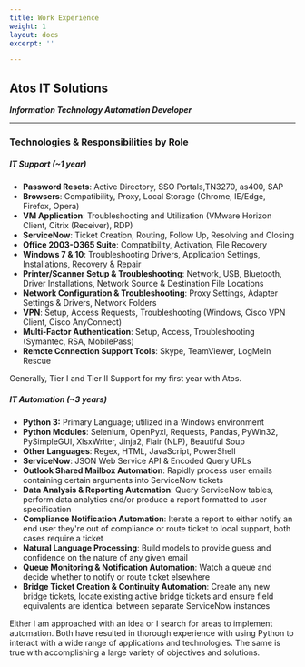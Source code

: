 ```yaml
---
title: Work Experience
weight: 1
layout: docs
excerpt: ''

---
```

## **Atos IT Solutions**

**_Information Technology Automation Developer_**

<hr>

### Technologies & Responsibilities by Role

##### **_IT Support (\~1 year)_**

* **Password Resets**: Active Directory, SSO Portals,TN3270, as400, SAP
* **Browsers**: Compatibility, Proxy, Local Storage (Chrome, IE/Edge, Firefox, Opera)
* **VM Application**: Troubleshooting and Utilization (VMware Horizon Client, Citrix (Receiver), RDP)
* **ServiceNow**: Ticket Creation, Routing, Follow Up, Resolving and Closing
* **Office 2003-O365 Suite**: Compatibility, Activation, File Recovery
* **Windows 7 & 10**: Troubleshooting Drivers, Application Settings, Installations, Recovery & Repair
* **Printer/Scanner Setup & Troubleshooting**: Network, USB, Bluetooth, Driver Installations, Network Source & Destination File Locations
* **Network Configuration & Troubleshooting**: Proxy Settings, Adapter Settings & Drivers, Network Folders
* **VPN**: Setup, Access Requests, Troubleshooting (Windows, Cisco VPN Client, Cisco AnyConnect)
* **Multi-Factor Authentication**: Setup, Access, Troubleshooting (Symantec, RSA, MobilePass)
* **Remote Connection Support Tools**: Skype, TeamViewer, LogMeIn Rescue

Generally, Tier I and Tier II Support for my first year with Atos.

##### **_IT Automation (\~3 years)_**

* **Python 3:** Primary Language; utilized in a Windows environment
* **Python Modules**: Selenium, OpenPyxl, Requests, Pandas, PyWin32, PySimpleGUI, XlsxWriter, Jinja2, Flair (NLP), Beautiful Soup
* **Other Languages**: Regex, HTML, JavaScript, PowerShell
* **ServiceNow**: JSON Web Service API & Encoded Query URLs
* **Outlook Shared Mailbox Automation**: Rapidly process user emails containing certain arguments into ServiceNow tickets
* **Data Analysis & Reporting Automation**: Query ServiceNow tables, perform data analytics and/or produce a report formatted to user specification
* **Compliance Notification Automation**: Iterate a report to either notify an end user they're out of compliance or route ticket to local support, both cases require a ticket
* **Natural Language Processing**: Build models to provide guess and confidence on the nature of any given email
* **Queue Monitoring & Notification Automation**: Watch a queue and decide whether to notify or route ticket elsewhere
* **Bridge Ticket Creation & Continuity Automation**: Create any new bridge tickets, locate existing active bridge tickets and ensure field equivalents are identical between separate ServiceNow instances

Either I am approached with an idea or I search for areas to implement automation. Both have resulted in thorough experience with using Python to interact with a wide range of applications and technologies. The same is true with accomplishing a large variety of objectives and solutions.

### 